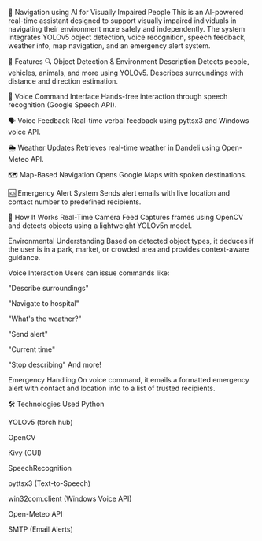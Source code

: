 🦯 Navigation using AI for Visually Impaired People
This is an AI-powered real-time assistant designed to support visually impaired individuals in navigating their environment more safely and independently. The system integrates YOLOv5 object detection, voice recognition, speech feedback, weather info, map navigation, and an emergency alert system.

🧠 Features
🔍 Object Detection & Environment Description
Detects people, vehicles, animals, and more using YOLOv5. Describes surroundings with distance and direction estimation.

🎤 Voice Command Interface
Hands-free interaction through speech recognition (Google Speech API).

🗣️ Voice Feedback
Real-time verbal feedback using pyttsx3 and Windows voice API.

🌦️ Weather Updates
Retrieves real-time weather in Dandeli using Open-Meteo API.

🗺️ Map-Based Navigation
Opens Google Maps with spoken destinations.

🆘 Emergency Alert System
Sends alert emails with live location and contact number to predefined recipients.

🚀 How It Works
Real-Time Camera Feed
Captures frames using OpenCV and detects objects using a lightweight YOLOv5n model.

Environmental Understanding
Based on detected object types, it deduces if the user is in a park, market, or crowded area and provides context-aware guidance.

Voice Interaction
Users can issue commands like:

"Describe surroundings"

"Navigate to hospital"

"What's the weather?"

"Send alert"

"Current time"

"Stop describing"
And more!

Emergency Handling
On voice command, it emails a formatted emergency alert with contact and location info to a list of trusted recipients.

🛠️ Technologies Used
Python

YOLOv5 (torch hub)

OpenCV

Kivy (GUI)

SpeechRecognition

pyttsx3 (Text-to-Speech)

win32com.client (Windows Voice API)

Open-Meteo API

SMTP (Email Alerts)
